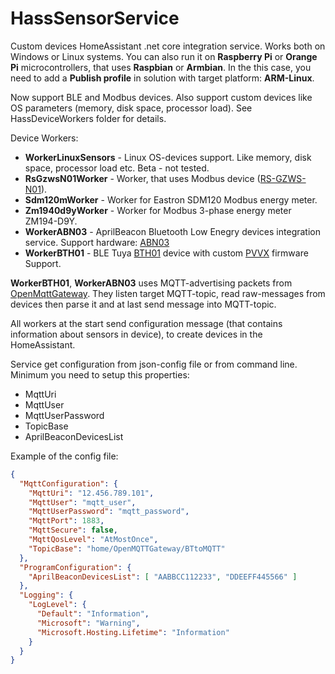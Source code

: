 # HassSensorService
Custom devices HomeAssistant .net core integration service. Works both on Windows or Linux systems. You can also run it on **Raspberry Pi** or **Orange Pi** microcontrollers, that uses **Raspbian** or **Armbian**. In the this case, you need to add a **Publish profile** in solution with target platform: **ARM-Linux**.

Now support BLE and Modbus devices. Also support custom devices like OS parameters (memory, disk space, processor load). See HassDeviceWorkers folder for details.

Device Workers:
* **WorkerLinuxSensors** - Linux OS-devices support. Like memory, disk space, processor load etc. Beta - not tested.
* **RsGzwsN01Worker** - Worker, that uses Modbus device ([RS-GZWS-N01](https://www.google.com/search?q=RS-GZWS-N01)).
* **Sdm120mWorker** - Worker for Eastron SDM120 Modbus energy meter.
* **Zm1940d9yWorker** - Worker for Modbus 3-phase energy meter ZM194-D9Y.
* **WorkerABN03** - AprilBeacon Bluetooth Low Enegry devices integration service. Support hardware: [ABN03](https://wiki.aprbrother.com/en/ABSensor.html#absensor-n03)
* **WorkerBTH01** - BLE Tuya [BTH01](https://pvvx.github.io/BTH01/) device with custom [PVVX](https://github.com/pvvx/THB2?tab=readme-ov-file) firmware	Support.

**WorkerBTH01**, **WorkerABN03** uses MQTT-advertising packets from [OpenMqttGateway](https://github.com/1technophile/OpenMQTTGateway). They listen target MQTT-topic, read raw-messages from devices then parse it and at last send message into MQTT-topic.

All workers at the start send configuration message (that contains information about sensors in device), to create devices in the HomeAssistant.

Service get configuration from json-config file or from command line.
Minimum you need to setup this properties:
* MqttUri
* MqttUser
* MqttUserPassword
* TopicBase
* AprilBeaconDevicesList

Example of the config file:
```json
{
  "MqttConfiguration": {
    "MqttUri": "12.456.789.101",
    "MqttUser": "mqtt_user",
    "MqttUserPassword": "mqtt_password",
    "MqttPort": 1883,
    "MqttSecure": false,
    "MqttQosLevel": "AtMostOnce",
    "TopicBase": "home/OpenMQTTGateway/BTtoMQTT"
  },
  "ProgramConfiguration": {
    "AprilBeaconDevicesList": [ "AABBCC112233", "DDEEFF445566" ]
  },
  "Logging": {
    "LogLevel": {
      "Default": "Information",
      "Microsoft": "Warning",
      "Microsoft.Hosting.Lifetime": "Information"
    }
  }
}
```
